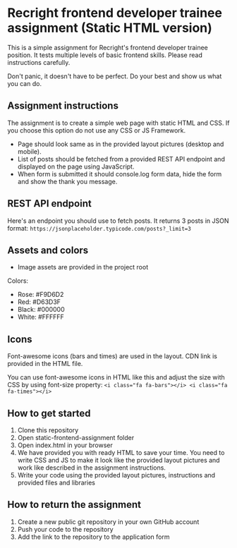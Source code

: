 # Recright frontend developer trainee assignment (Static HTML version)

This is a simple assignment for Recright's frontend developer trainee position. It tests multiple levels of basic frontend skills. Please read instructions carefully.

Don't panic, it doesn't have to be perfect. Do your best and show us what you can do.

## Assignment instructions
The assignment is to create a simple web page with static HTML and CSS. If you choose this option do not use any CSS or JS Framework.
- Page should look same as in the provided layout pictures (desktop and mobile).
- List of posts should be fetched from a provided REST API endpoint and displayed on the page using JavaScript.
- When form is submitted it should console.log form data, hide the form and show the thank you message.

## REST API endpoint

Here's an endpoint you should use to fetch posts. It returns 3 posts in JSON format:
`https://jsonplaceholder.typicode.com/posts?_limit=3`

## Assets and colors
- Image assets are provided in the project root

Colors:
- Rose: #F9D6D2
- Red: #D63D3F 
- Black: #000000
- White: #FFFFFF

## Icons
Font-awesome icons (bars and times) are used in the layout. CDN link is provided in the HTML file.

You can use font-awesome icons in HTML like this and adjust the size with CSS by using font-size property:
```<i class="fa fa-bars"></i> <i class="fa fa-times"></i>```


## How to get started
1. Clone this repository
2. Open static-frontend-assignment folder
3. Open index.html in your browser
4. We have provided you with ready HTML to save your time. You need to write CSS and JS to make it look like the provided layout pictures and work like described in the assignment instructions.
4. Write your code using the provided layout pictures, instructions and provided files and libraries

## How to return the assignment
1. Create a new public git repository in your own GitHub account
2. Push your code to the repository
3. Add the link to the repository to the application form
